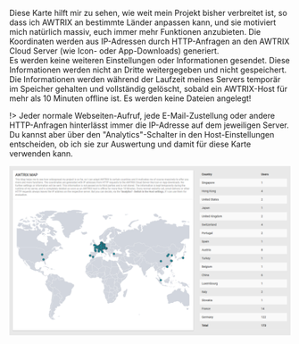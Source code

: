 Diese Karte hilft mir zu sehen, wie weit mein Projekt bisher verbreitet ist, so dass ich AWTRIX an bestimmte Länder anpassen kann, und sie motiviert mich natürlich massiv, euch immer mehr Funktionen anzubieten.
Die Koordinaten werden aus IP-Adressen durch HTTP-Anfragen an den AWTRIX Cloud Server (wie Icon- oder App-Downloads) generiert.  
Es werden keine weiteren Einstellungen oder Informationen gesendet. Diese Informationen werden nicht an Dritte weitergegeben und nicht gespeichert. Die Informationen werden während der Laufzeit meines Servers temporär im Speicher gehalten und vollständig gelöscht, sobald ein AWTRIX-Host für mehr als 10 Minuten offline ist. Es werden keine Dateien angelegt!

!> Jeder normale Webseiten-Aufruf, jede E-Mail-Zustellung oder andere HTTP-Anfragen hinterlässt immer die IP-Adresse auf dem jeweiligen Server. Du kannst aber über den "Analytics"-Schalter in den Host-Einstellungen entscheiden, ob ich sie zur Auswertung und damit für diese Karte verwenden kann. 

  <div align=center>
  <img width="800" src="de-de\assets\map.png"/>
  </div>
